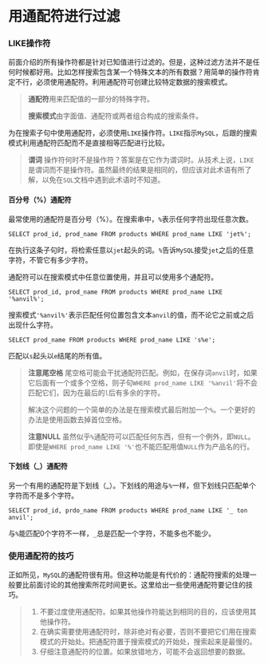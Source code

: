 # 用通配符进行过滤

### LIKE操作符

前面介绍的所有操作符都是针对已知值进行过滤的。但是，这种过滤方法并不是任何时候都好用。比如怎样搜索包含某一个特殊文本的所有数据？用简单的操作符肯定不行，必须使用通配符。利用通配符可创建比较特定数据的搜索模式。

> **通配符**用来匹配值的一部分的特殊字符。
>
> **搜索模式**由字面值、通配符或两者组合构成的搜索条件。

为在搜索子句中使用通配符，必须使用`LIKE`操作符。`LIKE`指示`MySQL`，后跟的搜索模式利用通配符匹配而不是直接相等匹配进行比较。

> **谓词** 操作符何时不是操作符？答案是在它作为谓词时。从技术上说，`LIKE`是谓词而不是操作符。虽然最终的结果是相同的，但应该对此术语有所了解，以免在`SQL`文档中遇到此术语时不知道。

#### 百分号（%）通配符

最常使用的通配符是百分号（%）。在搜索串中，`%`表示任何字符出现任意次数。

```mysql
SELECT prod_id, prod_name FROM products WHERE prod_name LIKE 'jet%';
```

在执行这条子句时，将检索任意以`jet`起头的词。`%`告诉`MySQL`接受`jet`之后的任意字符，不管它有多少字符。

通配符可以在搜索模式中任意位置使用，并且可以使用多个通配符。

```mysql
SELECT prod_id, prod_name FROM products WHERE prod_name LIKE '%anvil%';
```

搜索模式`'%anvil%'`表示匹配任何位置包含文本`anvil`的值，而不论它之前或之后出现什么字符。

```mysql
SELECT prod_name FROM products WHERE prod_name LIKE 's%e';
```

匹配以`s`起头以`e`结尾的所有值。

> **注意尾空格**  尾空格可能会干扰通配符匹配。例如，在保存词`anvil`时，如果它后面有一个或多个空格，则子句`WHERE prod_name LIKE '%anvil'`将不会匹配它们，因为在最后的`l`后有多余的字符。
>
> 解决这个问题的一个简单的办法是在搜索模式最后附加一个`%`。一个更好的办法是使用函数去掉首位空格。
>
> **注意NULL**  虽然似乎`%`通配符可以匹配任何东西，但有一个例外，即`NULL`。即使是`WHERE prod_name LIKE '%'`也不能匹配用值`NULL`作为产品名的行。

#### 下划线（_）通配符

另一个有用的通配符是下划线（_）。下划线的用途与`%`一样，但下划线只匹配单个字符而不是多个字符。

```mysql
SELECT prod_id, prdo_name FROM products WHERE prod_name LIKE '_ ton anvil';
```

与`%`能匹配0个字符不一样，`_`总是匹配一个字符，不能多也不能少。

### 使用通配符的技巧

正如所见，`MySQL`的通配符很有用。但这种功能是有代价的：通配符搜索的处理一般要比前面讨论的其他搜索所花时间更长。这里给出一些使用通配符要记住的技巧。

> 1. 不要过度使用通配符。如果其他操作符能达到相同的目的，应该使用其他操作符。
> 2. 在确实需要使用通配符时，除非绝对有必要，否则不要把它们用在搜索模式的开始处。把通配符置于搜索模式的开始处，搜索起来是最慢的。
> 3. 仔细注意通配符的位置。如果放错地方，可能不会返回想要的数据。